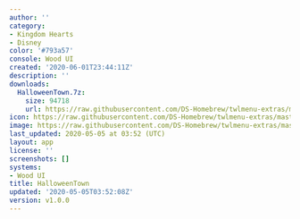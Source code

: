 ```yaml
---
author: ''
category:
- Kingdom Hearts
- Disney
color: '#793a57'
console: Wood UI
created: '2020-06-01T23:44:11Z'
description: ''
downloads:
  HalloweenTown.7z:
    size: 94718
    url: https://raw.githubusercontent.com/DS-Homebrew/twlmenu-extras/master/_nds/TWiLightMenu/akmenu/themes/HalloweenTown.7z
icon: https://raw.githubusercontent.com/DS-Homebrew/twlmenu-extras/master/_nds/TWiLightMenu/akmenu/themes/meta/HalloweenTown/icon.png
image: https://raw.githubusercontent.com/DS-Homebrew/twlmenu-extras/master/_nds/TWiLightMenu/akmenu/themes/meta/HalloweenTown/icon.png
last_updated: 2020-05-05 at 03:52 (UTC)
layout: app
license: ''
screenshots: []
systems:
- Wood UI
title: HalloweenTown
updated: '2020-05-05T03:52:08Z'
version: v1.0.0
---
```

